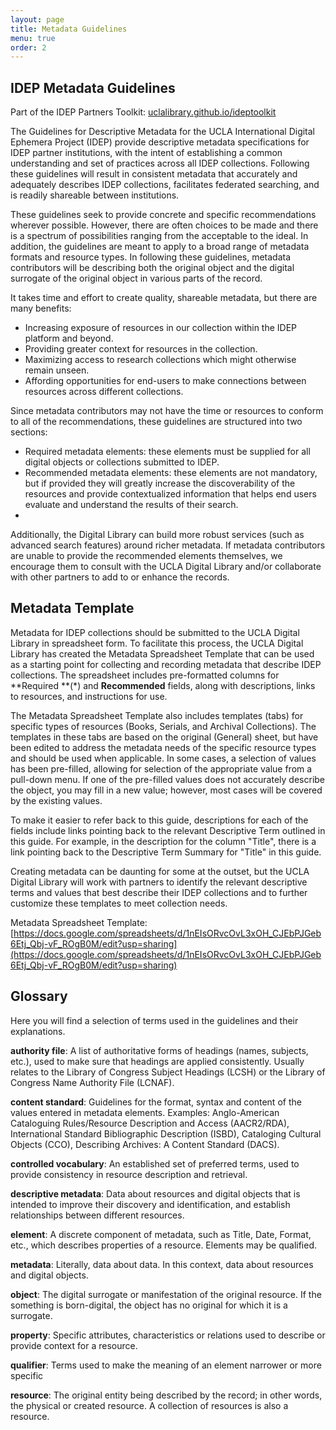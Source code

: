 ```yaml
---
layout: page
title: Metadata Guidelines
menu: true
order: 2
---
```


## IDEP Metadata Guidelines

Part of the IDEP Partners Toolkit: [uclalibrary.github.io/ideptoolkit](uclalibrary.github.io/ideptoolkit)

The Guidelines for Descriptive Metadata for the UCLA International Digital Ephemera Project (IDEP) provide descriptive metadata specifications for IDEP partner institutions, with the intent of establishing a common understanding and set of practices across all IDEP collections. Following these guidelines will result in consistent metadata that accurately and adequately describes IDEP collections, facilitates federated searching, and is readily shareable between institutions.

These guidelines seek to provide concrete and specific recommendations wherever possible. However, there are often choices to be made and there is a spectrum of possibilities ranging from the acceptable to the ideal. In addition, the guidelines are meant to apply to a broad range of metadata formats and resource types. In following these guidelines, metadata contributors will be describing both the original object and the digital surrogate of the original object in various parts of the record.

It takes time and effort to create quality, shareable metadata, but there are many benefits:

* Increasing exposure of resources in our collection within the IDEP platform and beyond.
* Providing greater context for resources in the collection.
* Maximizing access to research collections which might otherwise remain unseen.
* Affording opportunities for end-users to make connections between resources across different collections.

Since metadata contributors may not have the time or resources to conform to all of the recommendations, these guidelines are structured into two sections:

* Required metadata elements: these elements must be supplied for all digital objects or collections submitted to IDEP.
* Recommended metadata elements: these elements are not mandatory, but if provided they will greatly increase the discoverability of the resources and provide contextualized information that helps end users evaluate and understand the results of their search.
* 
Additionally, the Digital Library can build more robust services (such as advanced search features) around richer metadata. If metadata contributors are unable to provide the recommended elements themselves, we encourage them to consult with the UCLA Digital Library and/or collaborate with other partners to add to or enhance the records.

## Metadata Template

Metadata for IDEP collections should be submitted to the UCLA Digital Library in spreadsheet form. To facilitate this process, the UCLA Digital Library has created the Metadata Spreadsheet Template that can be used as a starting point for collecting and recording metadata that describe IDEP collections. The spreadsheet includes pre-formatted columns for **Required **(*) and **Recommended** fields, along with descriptions, links to resources, and instructions for use.

The Metadata Spreadsheet Template also includes templates (tabs) for specific types of resources (Books, Serials, and Archival Collections). The templates in these tabs are based on the original (General) sheet, but have been edited to address the metadata needs of the specific resource types and should be used when applicable.
In some cases, a selection of values has been pre-filled, allowing for selection of the appropriate value from a pull-down menu. If one of the pre-filled values does not accurately describe the object, you may fill in a new value; however, most cases will be covered by the existing values.

To make it easier to refer back to this guide, descriptions for each of the fields include links pointing back to the relevant Descriptive Term outlined in this guide. For example, in the description for the column "Title", there is a link pointing back to the Descriptive Term Summary for "Title" in this guide.

Creating metadata can be daunting for some at the outset, but the UCLA Digital Library will work with partners to identify the relevant descriptive terms and values that best describe their IDEP collections and to further customize these templates to meet collection needs.

Metadata Spreadsheet Template: [https://docs.google.com/spreadsheets/d/1nEIsORvcOvL3xOH_CJEbPJGeb6Etj_Qbj-vF_ROgB0M/edit?usp=sharing](https://docs.google.com/spreadsheets/d/1nEIsORvcOvL3xOH_CJEbPJGeb6Etj_Qbj-vF_ROgB0M/edit?usp=sharing)

## Glossary

Here you will find a selection of terms used in the guidelines and their explanations.

**authority file**: A list of authoritative forms of headings (names, subjects, etc.), used to make sure that headings are applied consistently. Usually relates to the Library of Congress Subject Headings (LCSH) or the Library of Congress Name Authority File (LCNAF).

**content standard**: Guidelines for the format, syntax and content of the values entered in metadata elements. Examples: Anglo-American Cataloguing Rules/Resource Description and Access (AACR2/RDA), International Standard Bibliographic Description (ISBD), Cataloging Cultural Objects (CCO), Describing Archives: A Content Standard (DACS).

**controlled vocabulary**: An established set of preferred terms, used to provide consistency in resource description and retrieval.

**descriptive metadata**: Data about resources and digital objects that is intended to improve their discovery and identification, and establish relationships between different resources.

**element**: A discrete component of metadata, such as Title, Date, Format, etc., which describes properties of a resource. Elements may be qualified.

**metadata**: Literally, data about data. In this context, data about resources and digital objects.

**object**: The digital surrogate or manifestation of the original resource. If the something is born-digital, the object has no original for which it is a surrogate.

**property**: Specific attributes, characteristics or relations used to describe or provide context for a resource.

**qualifier**: Terms used to make the meaning of an element narrower or more specific

**resource**: The original entity being described by the record; in other words, the physical or created resource. A collection of resources is also a resource.